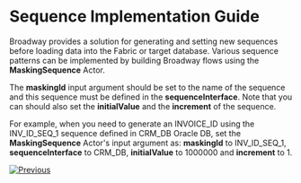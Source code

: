 # Sequence Implementation Guide

Broadway provides a solution for generating and setting new sequences before loading data into the Fabric or target database. Various sequence patterns can be implemented  by building Broadway flows using the **MaskingSequence** Actor.

The **maskingId** input argument should be set to the name of the sequence and this sequence must be defined in the **sequenceInterface**. Note that you can should also set the **initialValue** and the **increment** of the sequence. 

For example, when you need to generate an INVOICE_ID using the INV_ID_SEQ_1 sequence defined in CRM_DB Oracle DB, set the **MaskingSequence** Actor's input argument as: **maskingId** to INV_ID_SEQ_1, **sequenceInterface** to CRM_DB, **initialValue** to 1000000 and **increment** to 1.























[![Previous](/articles/images/Previous.png)](07_masking_and_sequence_actors.md)